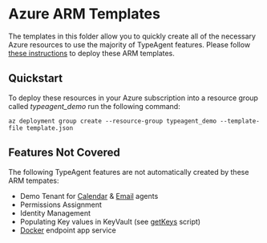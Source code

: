 # Azure ARM Templates

The templates in this folder allow you to quickly create all of the necessary Azure resources to use the majority of TypeAgent features. Please follow [these instructions](https://learn.microsoft.com/en-us/azure/azure-resource-manager/templates/deploy-portal) to deploy these ARM templates.

## Quickstart

To deploy these resources in your Azure subscription into a resource group called *typeagent_demo* run the following command: 

`az deployment group create --resource-group typeagent_demo --template-file template.json`

## Features Not Covered

The following TypeAgent features are not automatically created by these ARM tempates:

- Demo Tenant for [Calendar](../ts/packages/agents/calendar) & [Email](../ts/packages/agents/email/) agents
- Permissions Assignment
- Identity Management
- Populating Key values in KeyVault (see [getKeys](../ts/tools/scripts/getKeys.mjs) script)
- [Docker](../ts/Dockerfile) endpoint app service